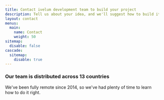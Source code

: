 ```yaml
---
title: Contact ivelum development team to build your project
description: Tell us about your idea, and we'll suggest how to build it fast and lean. Write a message to our development team or book a call with one of our experts to discuss website or custom software development costs
layout: contact
menus:
  main:
    name: Contact
    weight: 50
sitemap:
  disable: false
cascade:
  sitemap:
    disable: true
---
```


### Our team is distributed across&nbsp;13 countries

We've been fully remote since 2014, so we've had plenty of time to learn how
to do it right.
